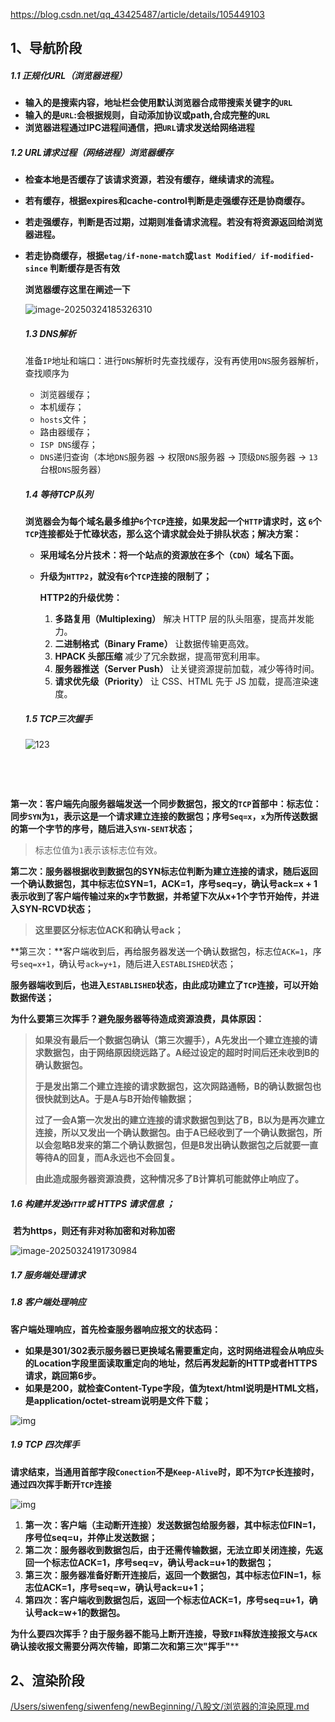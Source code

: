 https://blog.csdn.net/qq_43425487/article/details/105449103



## 1、导航阶段

##### 1.1 正规化URL（浏览器进程）

- **输入的是搜索内容，地址栏会使用默认浏览器合成带搜索关键字的`URL`**
- **输入的是`URL`:会根据规则，自动添加协议或path,合成完整的`URL`**
- **浏览器进程通过IPC进程间通信，把`URL`请求发送给网络进程**

##### 1.2 URL请求过程（网络进程）浏览器缓存

- **检查本地是否缓存了该请求资源，若没有缓存，继续请求的流程。**

- **若有缓存，根据expires和cache-control判断是走强缓存还是协商缓存。**

- **若走强缓存，判断是否过期，过期则准备请求流程。若没有将资源返回给浏览器进程。**

- **若走协商缓存，根据`etag/if-none-match`或`last Modified/ if-modified-since` 判断缓存是否有效**

    

    **浏览器缓存这里在阐述一下**

    ![image-20250324185326310](/Users/siwenfeng/siwenfeng/newBeginning/八股文/assets/image-20250324185326310.png)

    ##### 1.3 DNS解析

    准备`IP`地址和端口：进行`DNS`解析时先查找缓存，没有再使用`DNS`服务器解析，查找顺序为

    - 浏览器缓存；
    - 本机缓存；
    - `hosts`文件；
    - 路由器缓存；
    - `ISP DNS`缓存；
    - `DNS`递归查询（本地`DNS`服务器 -> 权限`DNS`服务器 -> 顶级`DNS`服务器 -> `13`台根`DNS`服务器）

    ##### 1.4 等待TCP队列

    **浏览器会为每个域名最多维护`6`个`TCP`连接，如果发起一个`HTTP`请求时，这 `6`个 `TCP`连接都处于忙碌状态，那么这个请求就会处于排队状态；解决方案：**

    - **采用域名分片技术：将一个站点的资源放在多个（`CDN`）域名下面。**
    
    - **升级为`HTTP2`，就没有`6`个`TCP`连接的限制了；**
      
      **HTTP2的升级优势：**
      
      1. **多路复用（Multiplexing）** 解决 HTTP 层的队头阻塞，提高并发能力。
      2. **二进制格式（Binary Frame）** 让数据传输更高效。
      3. **HPACK 头部压缩** 减少了冗余数据，提高带宽利用率。
      4. **服务器推送（Server Push）** 让关键资源提前加载，减少等待时间。
      5. **请求优先级（Priority）** 让 CSS、HTML 先于 JS 加载，提高渲染速度。
    
    ##### 1.5 TCP**三次握手**
    
    ![123](/Users/siwenfeng/siwenfeng/newBeginning/八股文/assets/03ff99eae5097df8c3626ce57494b88b-2814768.png)
    
    ​    

​     

**第一次：客户端先向服务器端发送一个同步数据包，报文的`TCP`首部中：标志位：同步`SYN`为`1`，表示这是一个请求建立连接的数据包；序号`Seq=x`，`x`为所传送数据的第一个字节的序号，随后进入`SYN-SENT`状态；**

> 标志位值为`1`表示该标志位有效。

**第二次：服务器根据收到数据包的SYN标志位判断为建立连接的请求，随后返回一个确认数据包，其中标志位SYN=1，ACK=1，序号seq=y，确认号ack=x + 1表示收到了客户端传输过来的x字节数据，并希望下次从x+1个字节开始传，并进入SYN-RCVD状态；**

> **这里要区分标志位ACK和确认号ack；**

**第三次：**客户端收到后，再给服务器发送一个确认数据包，标志位`ACK=1`，序号`seq=x+1`，确认号`ack=y+1`，随后进入`ESTABLISHED`状态；

**服务器端收到后，也进入`ESTABLISHED`状态，由此成功建立了`TCP`连接，可以开始数据传送；**

  **为什么要第三次挥手？避免服务器等待造成资源浪费，具体原因：**

> **如果没有最后一个数据包确认（第三次握手），A先发出一个建立连接的请求数据包，由于网络原因绕远路了。A经过设定的超时时间后还未收到B的确认数据包。**
>
> **于是发出第二个建立连接的请求数据包，这次网路通畅，B的确认数据包也很快就到达A。于是A与B开始传输数据；**
>
> **过了一会A第一次发出的建立连接的请求数据包到达了B，B以为是再次建立连接，所以又发出一个确认数据包。由于A已经收到了一个确认数据包，所以会忽略B发来的第二个确认数据包，但是B发出确认数据包之后就要一直等待A的回复，而A永远也不会回复。**
>
> **由此造成服务器资源浪费，这种情况多了B计算机可能就停止响应了。**

##### 1.6 构建并发送`HTTP`或 HTTPS 请求信息 ；

 **若为https，则还有非对称加密和对称加密**

![image-20250324191730984](/Users/siwenfeng/siwenfeng/newBeginning/八股文/assets/image-20250324191730984-2815052.png)

##### 1.7 服务端处理请求

##### 1.8 客户端处理响应

**客户端处理响应，首先检查服务器响应报文的状态码：**

- **如果是301/302表示服务器已更换域名需要重定向，这时网络进程会从响应头的Location字段里面读取重定向的地址，然后再发起新的HTTP或者HTTPS请求，跳回第6步。**
- **如果是200，就检查Content-Type字段，值为text/html说明是HTML文档，是application/octet-stream说明是文件下载；**

![img](/Users/siwenfeng/siwenfeng/newBeginning/八股文/assets/045ec83474800d1cf7ddc8b72fabadfd.png)

##### **1.9 TCP 四次挥手**

**请求结束，当通用首部字段`Conection`不是`Keep-Alive`时，即不为`TCP`长连接时，通过四次挥手断开`TCP`连接**

![img](/Users/siwenfeng/siwenfeng/newBeginning/八股文/assets/7cf4c2a543dc65a12718456a449ecbf6.png)

1. **第一次：客户端（主动断开连接）发送数据包给服务器，其中标志位FIN=1，序号位seq=u，并停止发送数据；**
2. **第二次：服务器收到数据包后，由于还需传输数据，无法立即关闭连接，先返回一个标志位ACK=1，序号seq=v，确认号ack=u+1的数据包；**
3. **第三次：服务器准备好断开连接后，返回一个数据包，其中标志位FIN=1，标志位ACK=1，序号seq=w，确认号ack=u+1；**
4. **第四次：客户端收到数据包后，返回一个标志位ACK=1，序号seq=u+1，确认号ack=w+1的数据包。**

**为什么要四次挥手？由于服务器不能马上断开连接，导致`FIN`释放连接报文与`ACK`确认接收报文需要分两次传输，即第二次和第三次"挥手"****

## 2、渲染阶段

[/Users/siwenfeng/siwenfeng/newBeginning/八股文/浏览器的渲染原理.md](/Users/siwenfeng/siwenfeng/newBeginning/八股文/浏览器的渲染原理.md)

